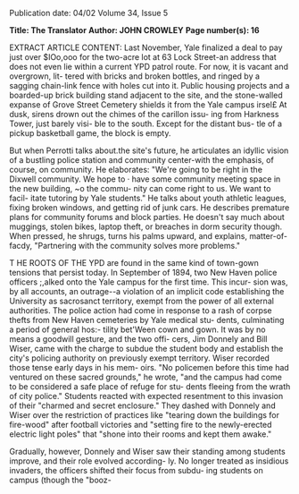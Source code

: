 Publication date: 04/02
Volume 34, Issue 5

**Title: The Translator**
**Author: JOHN CROWLEY**
**Page number(s): 16**

EXTRACT ARTICLE CONTENT:
Last November, Yale finalized a deal to 
pay just over $IOo,ooo for the two-acre lot 
at 63 Lock Street-an address that does not 
even lie within a current YPD patrol route. 
For now, it is vacant and overgrown, lit-
tered with bricks and broken bottles, and 
ringed by a sagging chain-link fence with 
holes cut into it. Public housing projects 
and a boarded-up brick building stand 
adjacent to the site, and the stone-walled 
expanse of Grove Street Cemetery shields it 
from the Yale campus irsel£ At dusk, sirens 
drown out the chimes of the carillon issu-
ing from Harkness Tower, just barely visi-
ble to the south. Except for the distant bus-
tle of a pickup basketball game, the block is 
empty. 

But when Perrotti talks about.the site's 
future, he articulates an idyllic vision of a 
bustling police station and community 
center-with the emphasis, of course, on 
community. He elaborates: "We're going to 
be right in the Dixwell community. We 
hope to · have some community meeting 
space in the new building, ~o the commu-
nity can come right to us. We want to facil-
itate tutoring by Yale students." He talks 
about youth athletic leagues, fixing broken 
windows, and getting rid of junk cars. He 
describes premature plans for community 
forums and block parties. He doesn't say 
much about muggings, stolen bikes, laptop 
theft, or breaches in dorm security though. 
When pressed, he shrugs, turns his palms 
upward, and explains, matter-of-facdy, 
"Partnering with the community solves 
more problems." 

T HE ROOTS OF THE YPD are found in the 
same kind of town-gown tensions that 
persist today. In September of 1894, two 
New Haven police officers ;,alked onto the 
Yale campus for the first time. This incur-
sion was, by all accounts, an outrage--a 
violation of an implicit code establishing 
the University as sacrosanct territory, 
exempt from the power of all external 
authorities. The police action had come in 
response to a rash of corpse thefts from 
New Haven cemeteries by Yale medical stu-
dents, culminating a period of general hos:-
tility bet'Ween cown and gown. It was by no 
means a goodwill gesture, and the two offi-
cers, Jim Donnely and Bill Wiser, came 
with the charge to subdue the student body 
and establish the city's policing authority 
on previously exempt territory. Wiser 
recorded those tense early days in his mem-
oirs. "No policemen before this time had 
ventured on these sacred grounds," he 
wrote, "and the campus had come to be 
considered a safe place of refuge for stu-
dents fleeing from the wrath of city police." 
Students reacted with expected resentment 
to this invasion of their "charmed and 
secret enclosure." They dashed with 
Donnely and Wiser over the restriction of 
practices like "tearing down the buildings 
for fire-wood" after football victories and 
"setting fire to the newly-erected electric 
light poles" that "shone into their rooms 
and kept them awake." 

Gradually, however, Donnely and 
Wiser saw their standing among students 
improve, and their role evolved according-
ly. No longer treated as insidious invaders, 
the officers shifted their focus from subdu-
ing students on campus (though the "booz-